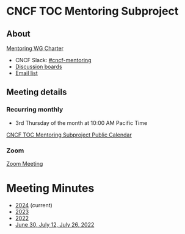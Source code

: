 # CNCF TOC Mentoring Subproject

## About

[Mentoring WG Charter](https://github.com/cncf/tag-contributor-strategy/tree/main/mentoring)

* CNCF Slack: [#cncf-mentoring](https://cloud-native.slack.com/archives/CGPK98JNQ)
* [Discussion boards](https://github.com/cncf/mentoring/discussions)
* [Email list](https://lists.cncf.io/g/tag-cs-mentoring-wg/)


## Meeting details

### Recurring monthly
* 3rd Thursday of the month at 10:00 AM Pacific Time

[CNCF TOC Mentoring Subproject Public Calendar](https://zoom-lfx.platform.linuxfoundation.org/meetings/toc-mentoring-subproject?view=month)

### Zoom

[Zoom Meeting](https://zoom-lfx.platform.linuxfoundation.org/meeting/98463708370?password=72ace7ec-4348-4061-af62-6a1307ea4127)

# Meeting Minutes

* [2024](https://docs.google.com/document/d/1sSYRo-5yxJggGg3JVATxMKdxVWbY_ZGD2mhKlPNW7qM/edit?usp=sharing) (current)
* [2023](./2023-meeting-minutes.md)
* [2022](./2022-meeting-minutes.md)
* [June 30, July 12, July 26, 2022](https://docs.google.com/document/d/1ZVFf_GRB5yrcTQieudtk3W-gWL6KuwHn1QG8XKdrARo/edit?usp=sharing)


